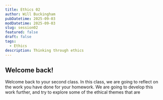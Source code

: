```yaml
---
title: Ethics 02
author: Will Buckingham
pubDatetime: 2025-09-03
modDatetime: 2025-09-03
slug: session02
featured: false
draft: false
tags:
  - Ethics
description: Thinking through ethics
---
```

## Welcome back!

Welcome back to your second class. In this class, we are going to reflect on the work you have done for your homework. We are going to develop this work further, and try to explore some of the ethical themes that are